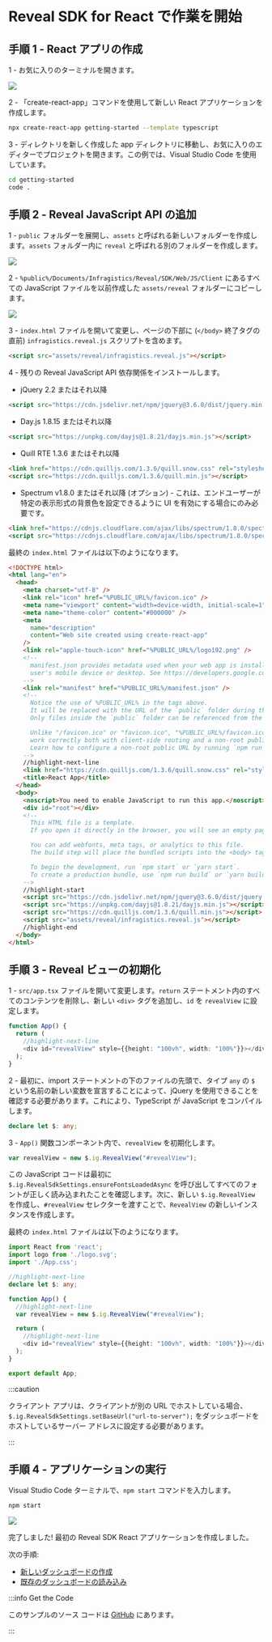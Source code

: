 # Reveal SDK for React で作業を開始

## 手順 1 - React アプリの作成

1 - お気に入りのターミナルを開きます。

![](images/getting-started-angular-terminal.jpg)

2 - 「create-react-app」コマンドを使用して新しい React アプリケーションを作成します。

```bash
npx create-react-app getting-started --template typescript
```

3 - ディレクトリを新しく作成した app ディレクトリに移動し、お気に入りのエディターでプロジェクトを開きます。この例では、Visual Studio Code を使用しています。

```bash
cd getting-started
code .
```

## 手順 2 - Reveal JavaScript API の追加

1 - `public` フォルダーを展開し、`assets` と呼ばれる新しいフォルダーを作成します。`assets` フォルダー内に `reveal` と呼ばれる別のフォルダーを作成します。

![](images/react-create-reveal-folder.jpg)

2 - `%public%/Documents/Infragistics/Reveal/SDK/Web/JS/Client` にあるすべての JavaScript ファイルを以前作成した `assets/reveal` フォルダーにコピーします。

![](images/react-copy-reveal-files.jpg)

3 - `index.html` ファイルを開いて変更し、ページの下部に (`</body>` 終了タグの直前) `infragistics.reveal.js` スクリプトを含めます。

```html
<script src="assets/reveal/infragistics.reveal.js"></script>
```

4 - 残りの Reveal JavaScript API 依存関係をインストールします。

- jQuery 2.2 またはそれ以降

```html
<script src="https://cdn.jsdelivr.net/npm/jquery@3.6.0/dist/jquery.min.js"></script>
```
- Day.js 1.8.15 またはそれ以降

```html
<script src="https://unpkg.com/dayjs@1.8.21/dayjs.min.js"></script>
```

- Quill RTE 1.3.6 またはそれ以降

```html
<link href="https://cdn.quilljs.com/1.3.6/quill.snow.css" rel="stylesheet" type="text/css">    
<script src="https://cdn.quilljs.com/1.3.6/quill.min.js"></script>
```

- Spectrum v1.8.0 またはそれ以降 (オプション) - これは、エンドユーザーが特定の表示形式の背景色を設定できるように UI を有効にする場合にのみ必要です。

``` html
<link href="https://cdnjs.cloudflare.com/ajax/libs/spectrum/1.8.0/spectrum.min.css" rel="stylesheet" type="text/css" >
<script src="https://cdnjs.cloudflare.com/ajax/libs/spectrum/1.8.0/spectrum.min.js"></script>
```

最終の `index.html` ファイルは以下のようになります。

```html title="index.html"
<!DOCTYPE html>
<html lang="en">
  <head>
    <meta charset="utf-8" />
    <link rel="icon" href="%PUBLIC_URL%/favicon.ico" />
    <meta name="viewport" content="width=device-width, initial-scale=1" />
    <meta name="theme-color" content="#000000" />
    <meta
      name="description"
      content="Web site created using create-react-app"
    />
    <link rel="apple-touch-icon" href="%PUBLIC_URL%/logo192.png" />
    <!--
      manifest.json provides metadata used when your web app is installed on a
      user's mobile device or desktop. See https://developers.google.com/web/fundamentals/web-app-manifest/
    -->
    <link rel="manifest" href="%PUBLIC_URL%/manifest.json" />
    <!--
      Notice the use of %PUBLIC_URL% in the tags above.
      It will be replaced with the URL of the `public` folder during the build.
      Only files inside the `public` folder can be referenced from the HTML.

      Unlike "/favicon.ico" or "favicon.ico", "%PUBLIC_URL%/favicon.ico" will
      work correctly both with client-side routing and a non-root public URL.
      Learn how to configure a non-root public URL by running `npm run build`.
    -->
    //highlight-next-line
    <link href="https://cdn.quilljs.com/1.3.6/quill.snow.css" rel="stylesheet" type="text/css">  
    <title>React App</title>
  </head>
  <body>
    <noscript>You need to enable JavaScript to run this app.</noscript>
    <div id="root"></div>
    <!--
      This HTML file is a template.
      If you open it directly in the browser, you will see an empty page.

      You can add webfonts, meta tags, or analytics to this file.
      The build step will place the bundled scripts into the <body> tag.

      To begin the development, run `npm start` or `yarn start`.
      To create a production bundle, use `npm run build` or `yarn build`.
    -->
    //highlight-start
    <script src="https://cdn.jsdelivr.net/npm/jquery@3.6.0/dist/jquery.min.js"></script>
    <script src="https://unpkg.com/dayjs@1.8.21/dayjs.min.js"></script>
    <script src="https://cdn.quilljs.com/1.3.6/quill.min.js"></script>
    <script src="assets/reveal/infragistics.reveal.js"></script>
    //highlight-end
  </body>
</html>
```

## 手順 3 - Reveal ビューの初期化

1 - `src/app.tsx` ファイルを開いて変更します。`return` ステートメント内のすべてのコンテンツを削除し、新しい `<div>` タグを追加し、`id` を `revealView` に設定します。

```ts
function App() {
  return (
    //highlight-next-line
    <div id="revealView" style={{height: "100vh", width: "100%"}}></div>
  );
}
```

2 - 最初に、import ステートメントの下のファイルの先頭で、タイプ `any` の `$` という名前の新しい変数を宣言することによって、jQuery を使用できることを確認する必要があります。これにより、TypeScript が JavaScript をコンパイルします。

```ts
declare let $: any;
```

3 - `App()` 関数コンポーネント内で、`revealView` を初期化します。

```ts
var revealView = new $.ig.RevealView("#revealView");
```

この JavaScript コードは最初に `$.ig.RevealSdkSettings.ensureFontsLoadedAsync` を呼び出してすべてのフォントが正しく読み込まれたことを確認します。次に、新しい `$.ig.RevealView` を作成し、`#revealView` セレクターを渡すことで、`RevealView` の新しいインスタンスを作成します。

最終の `index.html` ファイルは以下のようになります。

```ts title="src/app.tsx"
import React from 'react';
import logo from './logo.svg';
import './App.css';

//highlight-next-line
declare let $: any;

function App() {
  //highlight-next-line
  var revealView = new $.ig.RevealView("#revealView");

  return (
    //highlight-next-line
    <div id="revealView" style={{height: "100vh", width: "100%"}}></div>
  );
}

export default App;
```

:::caution

クライアント アプリは、クライアントが別の URL でホストしている場合、`$.ig.RevealSdkSettings.setBaseUrl("url-to-server");` をダッシュボードをホストしているサーバー アドレスに設定する必要があります。

:::

## 手順 4 - アプリケーションの実行

Visual Studio Code ターミナルで、`npm start` コマンドを入力します。

```bash npm2yarn
npm start
```

![](images/angular-app-running.jpg)

完了しました! 最初の Reveal SDK React アプリケーションを作成しました。

次の手順:
- [新しいダッシュボードの作成](creating-dashboards.md)
- [既存のダッシュボードの読み込み](loading-dashboards.md)

:::info Get the Code

このサンプルのソース コードは [GitHub](https://github.com/RevealBi/sdk-samples-react/tree/main/01-GettingStarted) にあります。

:::
